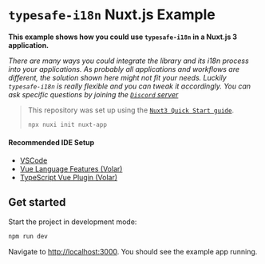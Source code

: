 # `typesafe-i18n` Nuxt.js Example

**This example shows how you could use `typesafe-i18n` in a Nuxt.js 3 application.**

_There are many ways you could integrate the library and its i18n process into your applications. As  probably all applications and workflows are different, the solution shown here might not fit your needs. Luckily `typesafe-i18n` is really flexible and you can tweak it accordingly. You can ask specific questions by joining the [`Discord` server](https://discord.gg/T27AHfaADK)_

>This repository was set up using the  [`Nuxt3 Quick Start guide`](https://nuxt.com/docs/getting-started/installation).
>```bash
> npx nuxi init nuxt-app
>```

#### Recommended IDE Setup

- [VSCode](https://code.visualstudio.com/)
- [Vue Language Features (Volar)](https://marketplace.visualstudio.com/items?itemName=johnsoncodehk.volar)
- [TypeScript Vue Plugin (Volar)](https://marketplace.visualstudio.com/items?itemName=Vue.vscode-typescript-vue-plugin)


## Get started

Start the project in development mode:

```bash
npm run dev
```

Navigate to [http://localhost:3000](http://localhost:3000). You should see the example app running.
